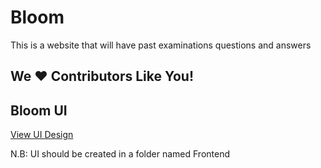 # Bloom
This is a website that will have past examinations questions and answers

## We :heart: Contributors Like You!

## Bloom UI
[View UI Design](https://bit.ly/2IhlBUS)

N.B: UI should be created in a folder named Frontend
